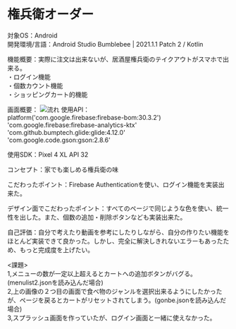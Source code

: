 # 権兵衛オーダー

対象OS：Android  
開発環境/言語：Android Studio Bumblebee | 2021.1.1 Patch 2  /  Kotlin  

機能概要：実際に注文は出来ないが、居酒屋権兵衛のテイクアウトがスマホで出来る。  
・ログイン機能  
・個数カウント機能  
・ショッピングカート的機能  

画面概要：
![流れ](https://user-images.githubusercontent.com/87113276/186770784-9597a6b1-6c16-4abb-aae4-a3db3614fe4b.jpg)
使用API：  
    platform('com.google.firebase:firebase-bom:30.3.2')  
    'com.google.firebase:firebase-analytics-ktx'  
    'com.github.bumptech.glide:glide:4.12.0'  
    'com.google.code.gson:gson:2.8.6'  
    
使用SDK：Pixel 4 XL API 32  

コンセプト：家でも楽しめる権兵衛の味

こだわったポイント：Firebase Authenticationを使い、ログイン機能を実装出来た。

デザイン面でこだわったポイント：すべてのページで同じような色を使い、統一性を出した。また、個数の追加・削除ボタンなども実装出来た。

自己評価：自分で考えたり動画を参考にしたりしながら、自分の作りたい機能をほとんど実装できて良かった。しかし、完全に解決しきれないエラーもあったため、もっと完成度を上げたい。

<課題>  
1,メニューの数が一定以上超えるとカートへの追加ボタンがバグる。(menulist2.jsonを読み込んだ場合)  
2,上の画像の２つ目の画面で食べ物のジャンルを選択出来るようにしたかったが、ページを戻るとカートがリセットされてしまう。(gonbe.jsonを読み込んだ場合)  
3,スプラッシュ画面を作っていたが、ログイン画面と一緒に使えなかった。
